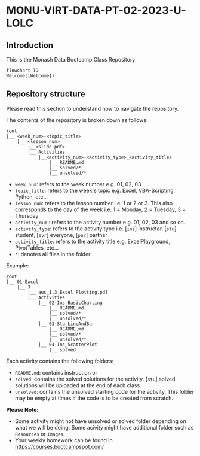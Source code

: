 # MONU-VIRT-DATA-PT-02-2023-U-LOLC

## Introduction

This is the Monash Data Bootcamp Class Repository

```mermaid
flowchart TD
Welcome([Welcome])
```

## Repository structure 

Please read this section to understand how to navigate the repository. 

The contents of the repository is broken down as follows: 

```
root 
|__ <week_num>-<topic_title>
    |__ <lesson_num>
        |__<slide.pdf>
        |__ Activities
            |__<activity_num>-<activity_type>_<activity_title>
                |__ README.md
                |__ solved/*
                |__ unsolved/*
```

- `week_num`: refers to the week number e.g. 01, 02, 03. 
- `topic_title`: refers to the week's topic e.g. Excel, VBA-Scripting, Python, etc...
- `lesson_num`: refers to the lesson number i.e. 1 or 2 or 3. This also corresponds to the day of the week i.e. 1 = Monday, 2 = Tuesday, 3 = Thursday
- `activity_num` : refers to the activity number e.g. 01, 02, 03 and so on.
- `activity_type`: refers to the activity type i.e. [`ins`] instructor, [`stu`] student, [`evr`] everyone, [`par`] partner
- `activity_title`: refers to the activity title e.g. ExcelPlayground, PivotTables, etc...
- `*`: denotes all files in the folder

Example: 
```
root 
|__ 01-Excel
    |__ 3
        |__ aus_1.3 Excel Plotting.pdf
        |__ Activities
            |__ 02-Ins_BasicCharting
                |__ README.md
                |__ solved/*
                |__ unsolved/*
            |__ 03-Stu_LineAndBar
                |__ README.md
                |__ solved/*
                |__ unsolved/*
            |__ 04-Ins_ScatterPlot
                |__ solved
```

Each activity contains the following folders: 
- `README.md`: contains instruction or 
- `solved`: contains the solved solutions for the activity. [`stu`] solved solutions will be uploaded at the end of each class. 
- `unsolved`: contains the unsolved starting code for the activity. This folder may be empty at times if the code is to be created from scratch. 

**Please Note:** 
- Some activity might not have unsolved or solved folder depending on what we will be doing. Some acivity might have additional folder such as `Resources` or `Images`. 
- Your weekly homework can be found in https://courses.bootcampspot.com/
